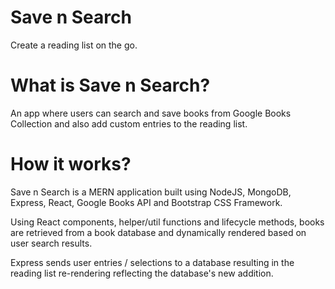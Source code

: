 # **Save n Search**
Create a reading list on the go.

# What is Save n Search?
An app where users can search and save books from Google Books Collection and also add custom entries to the reading list. 

# How it works?
Save n Search is a MERN application built using NodeJS, MongoDB, Express, React, Google Books API and Bootstrap CSS Framework. 

Using React components, helper/util functions and lifecycle methods, books are retrieved from a book database and dynamically rendered based on user search results. 

Express sends user entries / selections to a database resulting in the reading list re-rendering reflecting the database's new addition.  